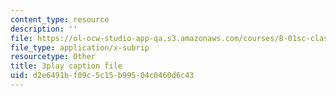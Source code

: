 ```yaml
---
content_type: resource
description: ''
file: https://ol-ocw-studio-app-qa.s3.amazonaws.com/courses/8-01sc-classical-mechanics-fall-2016/d2e6491bf09c5c15b99504c0460d6c43_CsHQ35j_1kY.vtt
file_type: application/x-subrip
resourcetype: Other
title: 3play caption file
uid: d2e6491b-f09c-5c15-b995-04c0460d6c43
---
```

